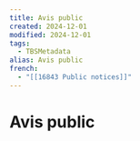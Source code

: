 ```yaml
---
title: Avis public
created: 2024-12-01
modified: 2024-12-01
tags:
  - TBSMetadata
alias: Avis public
french:
  - "[[16843 Public notices]]"
---
```

# Avis public
